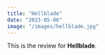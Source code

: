 ```yaml
---
title: "Hellblade"
date: "2023-05-06"
image: "/images/hellblade.jpg"
---
```


This is the review for **Hellblade**.
